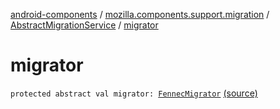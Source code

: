 [android-components](../../index.md) / [mozilla.components.support.migration](../index.md) / [AbstractMigrationService](index.md) / [migrator](./migrator.md)

# migrator

`protected abstract val migrator: `[`FennecMigrator`](../-fennec-migrator/index.md) [(source)](https://github.com/mozilla-mobile/android-components/blob/master/components/support/migration/src/main/java/mozilla/components/support/migration/AbstractMigrationService.kt#L40)